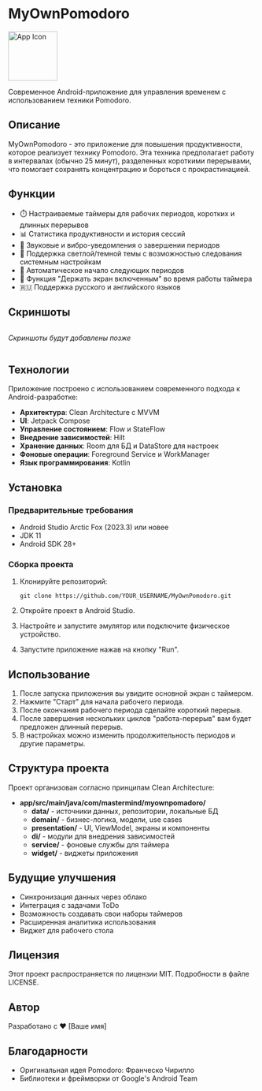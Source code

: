 # MyOwnPomodoro

<img src="app/src/main/res/mipmap-xxxhdpi/ic_launcher.png" width="100" alt="App Icon">

Современное Android-приложение для управления временем с использованием техники Pomodoro.

## Описание

MyOwnPomodoro - это приложение для повышения продуктивности, которое реализует технику Pomodoro. Эта техника предполагает работу в интервалах (обычно 25 минут), разделенных короткими перерывами, что помогает сохранять концентрацию и бороться с прокрастинацией.

## Функции

- ⏱️ Настраиваемые таймеры для рабочих периодов, коротких и длинных перерывов
- 📊 Статистика продуктивности и история сессий
- 🔔 Звуковые и вибро-уведомления о завершении периодов
- 🌙 Поддержка светлой/темной темы с возможностью следования системным настройкам
- 🎯 Автоматическое начало следующих периодов
- 🔋 Функция "Держать экран включенным" во время работы таймера
- 🇷🇺 Поддержка русского и английского языков

## Скриншоты

<div style="display: flex; flex-wrap: wrap; gap: 10px;">
    <!-- Здесь должны быть скриншоты приложения -->
    <p><i>Скриншоты будут добавлены позже</i></p>
</div>

## Технологии

Приложение построено с использованием современного подхода к Android-разработке:

- **Архитектура**: Clean Architecture с MVVM
- **UI**: Jetpack Compose
- **Управление состоянием**: Flow и StateFlow
- **Внедрение зависимостей**: Hilt
- **Хранение данных**: Room для БД и DataStore для настроек
- **Фоновые операции**: Foreground Service и WorkManager
- **Язык программирования**: Kotlin

## Установка

### Предварительные требования

- Android Studio Arctic Fox (2023.3) или новее
- JDK 11
- Android SDK 28+

### Сборка проекта

1. Клонируйте репозиторий:
   ```
   git clone https://github.com/YOUR_USERNAME/MyOwnPomodoro.git
   ```

2. Откройте проект в Android Studio.

3. Настройте и запустите эмулятор или подключите физическое устройство.

4. Запустите приложение нажав на кнопку "Run".

## Использование

1. После запуска приложения вы увидите основной экран с таймером.
2. Нажмите "Старт" для начала рабочего периода.
3. После окончания рабочего периода сделайте короткий перерыв.
4. После завершения нескольких циклов "работа-перерыв" вам будет предложен длинный перерыв.
5. В настройках можно изменить продолжительность периодов и другие параметры.

## Структура проекта

Проект организован согласно принципам Clean Architecture:

- **app/src/main/java/com/mastermind/myownpomadoro/**
  - **data/** - источники данных, репозитории, локальные БД
  - **domain/** - бизнес-логика, модели, use cases
  - **presentation/** - UI, ViewModel, экраны и компоненты
  - **di/** - модули для внедрения зависимостей
  - **service/** - фоновые службы для таймера
  - **widget/** - виджеты приложения

## Будущие улучшения

- Синхронизация данных через облако
- Интеграция с задачами ToDo
- Возможность создавать свои наборы таймеров
- Расширенная аналитика использования
- Виджет для рабочего стола

## Лицензия

Этот проект распространяется по лицензии MIT. Подробности в файле LICENSE.

## Автор

Разработано с ❤️ [Ваше имя]

## Благодарности

- Оригинальная идея Pomodoro: Франческо Чирилло
- Библиотеки и фреймворки от Google's Android Team 